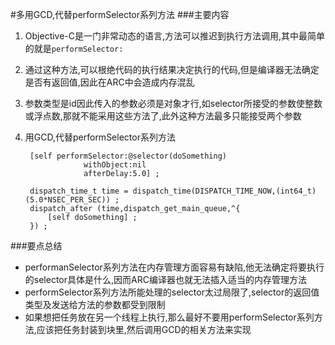 #多用GCD,代替performSelector系列方法
###主要内容
1. Objective-C是一门非常动态的语言,方法可以推迟到执行方法调用,其中最简单的就是`performSelector:`

2. 通过这种方法,可以根绝代码的执行结果决定执行的代码,但是编译器无法确定是否有返回值,因此在ARC中会造成内存混乱

3. 参数类型是id因此传入的参数必须是对象才行,如selector所接受的参数使整数或浮点数,那就不能采用这些方法了,此外这种方法最多只能接受两个参数

4. 用GCD,代替performSelector系列方法

		[self performSelector:@selector(doSomething)
					withObject:nil
					afterDelay:5.0] ;
					
		dispatch_time_t time = dispatch_time(DISPATCH_TIME_NOW,(int64_t)(5.0*NSEC_PER_SEC)) ;
		dispatch_after (time,dispatch_get_main_queue,^{
			[self doSomething] ;
		}) ;
		
###要点总结
* performanSelector系列方法在内存管理方面容易有缺陷,他无法确定将要执行的selector具体是什么,因而ARC编译器也就无法插入适当的内存管理方法
* performSelector系列方法所能处理的selector太过局限了,selector的返回值类型及发送给方法的参数都受到限制
* 如果想把任务放在另一个线程上执行,那么最好不要用performSelector系列方法,应该把任务封装到块里,然后调用GCD的相关方法来实现